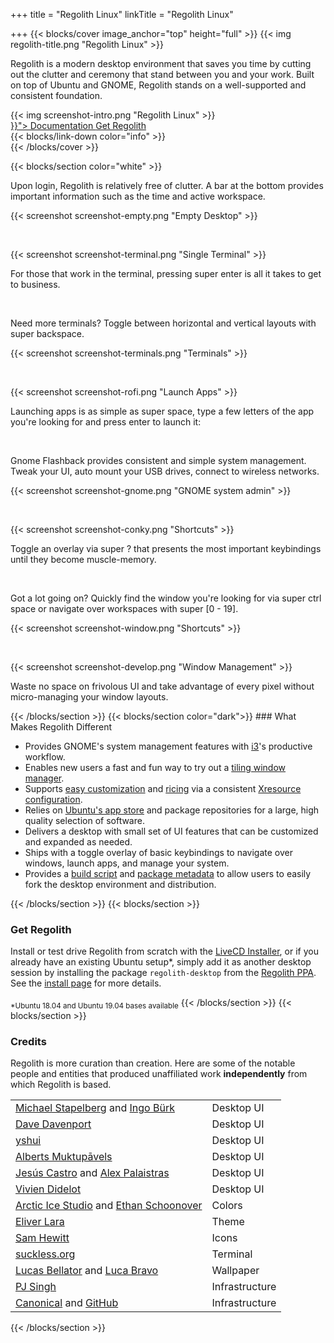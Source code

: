 +++
title = "Regolith Linux"
linkTitle = "Regolith Linux"

+++
{{< blocks/cover image_anchor="top" height="full" >}}
{{< img regolith-title.png "Regolith Linux" >}}

<p class="lead m-5">Regolith is a modern desktop environment that saves you time by cutting out the clutter and ceremony that stand between you and your work. Built on top of Ubuntu and GNOME, Regolith stands on a well-supported and consistent foundation.</p>

<div class="row">
  <div class="col-sm-8">{{< img screenshot-intro.png "Regolith Linux" >}}</div>
  <div class="col-sm-4">
    <div class="mx-auto">
    <a class="btn btn-lg btn-primary mr-3 mb-4" href="{{< relref "/docs" >}}">
      Documentation <i class="fas fa-arrow-alt-circle-right ml-2"></i>
    </a>
    <a class="btn btn-lg btn-secondary mr-3 mb-4" href="https://github.com/google/docsy-example">
      Get Regolith <i class="fab fa-github ml-2 "></i>
    </a>
</div>
</div>
    <div class="mx-auto mt-5">
      {{< blocks/link-down color="info" >}}
  </div>
{{< /blocks/cover >}}

{{< blocks/section color="white" >}}
<div class="container">
  <div class="row">
    <div class="col my-auto">
      <p>Upon login, Regolith is relatively free of clutter.  A bar at the bottom provides important information such as the time and active workspace.</p>
    </div>
    <div class="col d-flex">
      <p>{{< screenshot screenshot-empty.png "Empty Desktop" >}}</p>
    </div>
    <br/>
    <div class="row">
      <div class="col">
        <p>{{< screenshot screenshot-terminal.png "Single Terminal" >}}</p>
      </div>
      <div class="col my-auto">
        <p>For those that work in the terminal, pressing <span class="text-nowrap"><span class="badge badge-warning">super</span> <span class="badge badge-warning">enter</span></span> is all it takes to get to business.</p>
      </div>
    </div>
    <br/><div class="row">
      <div class="col d-flex my-auto">
        <p>Need more terminals?  Toggle between horizontal and vertical layouts with <span class="text-nowrap"><span class="badge badge-warning">super</span> <span class="badge badge-warning">backspace</span></span>.</p>
      </div>
      <div class="col d-flex">
        <p>{{< screenshot screenshot-terminals.png "Terminals" >}}</p>
      </div>
    </div>
    <br/><div class="row">
      <div class="col d-flex">
        <p>{{< screenshot screenshot-rofi.png "Launch Apps" >}}</p>
      </div>
      <div class="col d-flex my-auto">
        <p>Launching apps is as simple as <span class="text-nowrap"><span class="badge badge-warning">super</span> <span class="badge badge-warning">space</span></span>, type a few letters of the app you're looking for and press <span class="badge badge-warning">enter</span> to launch it:</p>
      </div>
    </div>
    <br/><div class="row">
      <div class="col d-flex my-auto">
        <p>Gnome Flashback provides consistent and simple system management. Tweak your UI, auto mount your USB drives, connect to wireless networks.</p>
      </div>
      <div class="col d-flexr">
        <p>{{< screenshot screenshot-gnome.png "GNOME system admin" >}}</p>
      </div>
    </div>
    <br/><div class="row">
      <div class="col d-flex">
        <p>{{< screenshot screenshot-conky.png "Shortcuts" >}}</p>
      </div>
      <div class="col d-flex my-auto">
        <p>Toggle an overlay via <span class="text-nowrap"><span class="badge badge-warning">super</span> <span class="badge badge-warning">?</span></span> that presents the most important keybindings until they become muscle-memory.</p>
      </div>
    </div>
    <br/><div class="row">
      <div class="col d-flex my-auto">
        <p>Got a lot going on?  Quickly find the window you're looking for via <span class="text-nowrap"><span class="badge badge-warning">super</span> <span class="badge badge-warning">ctrl</span> <span class="badge badge-warning">space</span></span> or navigate over workspaces with <span class="text-nowrap"><span class="badge badge-warning">super</span> <span class="badge badge-warning">[0 - 19]</span></span>.</p>
      </div>
      <div class="col d-flex">
        <p>{{< screenshot screenshot-window.png "Shortcuts" >}}</p>
      </div>
    </div>
    <br/><div class="row">
      <div class="col d-flex">
        <p>{{< screenshot screenshot-develop.png "Window Management" >}}</p>
      </div>
      <div class="col d-flex my-auto">
        <p>Waste no space on frivolous UI and take advantage of every pixel without micro-managing your window layouts.</p>
      </div>
    </div>
  </div>
</div>
{{< /blocks/section >}}
{{< blocks/section color="dark">}}
### What Makes Regolith Different

- Provides GNOME's system management features with [i3](https://i3wm.org/)'s productive workflow.
- Enables new users a fast and fun way to try out a [tiling window manager](https://opensource.com/article/18/8/i3-tiling-window-manager).
- Supports [easy customization](https://github.com/regolith-linux/regolith-desktop/wiki/Customize) and [ricing](https://www.reddit.com/r/unixporn/) via a consistent [Xresource configuration](https://github.com/regolith-linux/regolith-styles/blob/master/Xresources/root).
- Relies on [Ubuntu's app store](https://snapcraft.io/store) and package repositories for a large, high quality selection of software.
- Delivers a desktop with small set of UI features that can be customized and expanded as needed.
- Ships with a toggle overlay of basic keybindings to navigate over windows, launch apps, and manage your system.
- Provides a [build script](https://github.com/regolith-linux/regolith-builder/blob/master/build.sh) and [package metadata](https://github.com/regolith-linux/regolith-builder/blob/master/package-model.json) to allow users to easily fork the desktop environment and distribution.

{{< /blocks/section >}}
{{< blocks/section >}}
### Get Regolith

Install or test drive Regolith from scratch with the [LiveCD Installer](https://sourceforge.net/projects/regolith-linux/), or if you already have an existing Ubuntu setup*, simply add it as another desktop session by installing the package `regolith-desktop` from the [Regolith PPA](https://launchpad.net/~kgilmer/+archive/ubuntu/regolith-stable). See the [install page](https://github.com/regolith-linux/regolith-desktop/wiki/Install-Regolith) for more details.

<sub>*Ubuntu 18.04 and Ubuntu 19.04 bases available</sub>
{{< /blocks/section >}}
{{< blocks/section >}}
### Credits

Regolith is more curation than creation.  Here are some of the notable people and entities that produced unaffiliated work **independently** from which Regolith is based.

<table>
  <tbody>
    <tr>
      <td><a href="https://i3wm.org">Michael Stapelberg</a> and <a href="https://github.com/Airblader/i3">Ingo Bürk</a></td>
      <td>Desktop UI</td>
    </tr>
    <tr>
      <td><a href="https://github.com/davatorium/rofi">Dave Davenport</a></td>
      <td>Desktop UI</td>
    </tr>
    <tr>
      <td><a href="https://github.com/yshui/compton">yshui</a></td>
      <td>Desktop UI</td>
    </tr>
    <tr>
      <td><a href="https://wiki.gnome.org/Projects/GnomeFlashback">Alberts Muktupāvels</a></td>
      <td>Desktop UI</td>
    </tr>
    <tr>
      <td><a href="https://github.com/jcstr">Jesús Castro</a> and <a href="https://github.com/deuill">Alex Palaistras</a></td>
      <td>Desktop UI</td>
    </tr>
    <tr>
      <td><a href="https://github.com/vivien/i3blocks">Vivien Didelot</a></td>
      <td>Desktop UI</td>
    </tr>
    <tr>
      <td><a href="https://github.com/arcticicestudio">Arctic Ice Studio</a> and <a href="https://ethanschoonover.com/solarized/">Ethan Schoonover</a></td>
      <td>Colors</td>
    </tr>
    <tr>
      <td><a href="https://github.com/EliverLara/Nordic">Eliver Lara</a></td>
      <td>Theme</td>
    </tr>
    <tr>
      <td><a href="https://snwh.org/paper">Sam Hewitt</a></td>
      <td>Icons</td>
    </tr>
    <tr>
      <td><a href="https://st.suckless.org">suckless.org</a></td>
      <td>Terminal</td>
    </tr>
    <tr>
      <td><a href="https://unsplash.com/photos/C0OD8OM-oM0">Lucas Bellator</a> and <a href="https://unsplash.com/photos/xnqVGsbXgV4">Luca Bravo</a></td>
      <td>Wallpaper</td>
    </tr>
    <tr>
      <td><a href="https://launchpad.net/cubic">PJ Singh</a></td>
      <td>Infrastructure</td>
    </tr>
    <tr>
      <td><a href="https://canonical.com">Canonical</a> and <a href="https://github.com">GitHub</a></td>
      <td>Infrastructure</td>
    </tr>
  </tbody>
</table>
{{< /blocks/section >}}